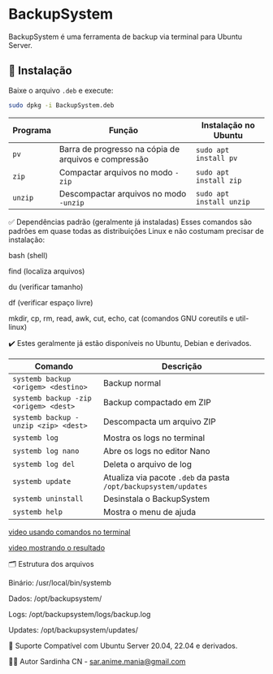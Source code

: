 # BackupSystem

BackupSystem é uma ferramenta de backup via terminal para Ubuntu Server.

## 🚀 Instalação

Baixe o arquivo `.deb` e execute:

```bash
sudo dpkg -i BackupSystem.deb
```

| Programa | Função                                               | Instalação no Ubuntu     |
| -------- | ---------------------------------------------------- | ------------------------ |
| `pv`     | Barra de progresso na cópia de arquivos e compressão | `sudo apt install pv`    |
| `zip`    | Compactar arquivos no modo `-zip`                    | `sudo apt install zip`   |
| `unzip`  | Descompactar arquivos no modo `-unzip`               | `sudo apt install unzip` |


✅ Dependências padrão (geralmente já instaladas)
Esses comandos são padrões em quase todas as distribuições Linux e não costumam precisar de instalação:

bash (shell)

find (localiza arquivos)

du (verificar tamanho)

df (verificar espaço livre)

mkdir, cp, rm, read, awk, cut, echo, cat (comandos GNU coreutils e util-linux)

✔️ Estes geralmente já estão disponíveis no Ubuntu, Debian e derivados.


| Comando                               | Descrição                                                       |
| ------------------------------------- | --------------------------------------------------------------- |
| `systemb backup <origem> <destino>`   | Backup normal                                                   |
| `systemb backup -zip <origem> <dest>` | Backup compactado em ZIP                                        |
| `systemb backup -unzip <zip> <dest>`  | Descompacta um arquivo ZIP                                      |
| `systemb log`                         | Mostra os logs no terminal                                      |
| `systemb log nano`                    | Abre os logs no editor Nano                                     |
| `systemb log del`                     | Deleta o arquivo de log                                         |
| `systemb update`                      | Atualiza via pacote `.deb` da pasta `/opt/backupsystem/updates` |
| `systemb uninstall`                   | Desinstala o BackupSystem                                       |
| `systemb help`                        | Mostra o menu de ajuda                                          |

[video usando comandos no terminal](https://mxdrop.to/e/el1qq1loc40qee)

[video mostrando o resultado](https://mxdrop.to/e/z1kllk06ugo0xe)

🗂️ Estrutura dos arquivos

Binário: /usr/local/bin/systemb

Dados: /opt/backupsystem/

Logs: /opt/backupsystem/logs/backup.log

Updates: /opt/backupsystem/updates/

🐧 Suporte
Compatível com Ubuntu Server 20.04, 22.04 e derivados.

👨‍💻 Autor
Sardinha CN - sar.anime.mania@gmail.com
